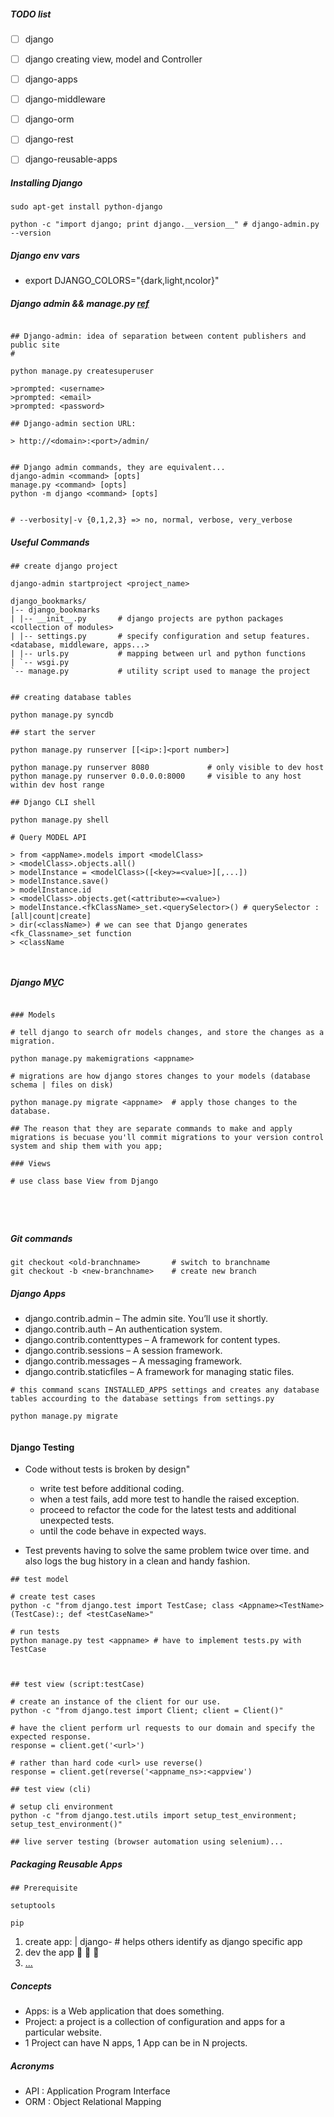 ##### TODO list

* [ ] django
* [ ] django creating view, model and Controller

* [ ] django-apps
* [ ] django-middleware

* [ ] django-orm
* [ ] django-rest
* [ ] django-reusable-apps

##### Installing Django

```
sudo apt-get install python-django

python -c "import django; print django.__version__" # django-admin.py --version

```



##### Django env vars

* export DJANGO_COLORS="{dark,light,ncolor}"


##### Django admin && manage.py [ref](https://docs.djangoproject.com/en/1.10/ref/django-admin/)

```

## Django-admin: idea of separation between content publishers and public site
# 

python manage.py createsuperuser

>prompted: <username>
>prompted: <email>
>prompted: <password>

## Django-admin section URL:
 
> http://<domain>:<port>/admin/


## Django admin commands, they are equivalent...
django-admin <command> [opts]
manage.py <command> [opts]
python -m django <command> [opts]


# --verbosity|-v {0,1,2,3} => no, normal, verbose, very_verbose 

```


##### Useful Commands


```
## create django project

django-admin startproject <project_name>

django_bookmarks/
|-- django_bookmarks
| |-- __init__.py       # django projects are python packages <collection of modules>
| |-- settings.py       # specify configuration and setup features. <database, middleware, apps...>
| |-- urls.py           # mapping between url and python functions 
| `-- wsgi.py
`-- manage.py           # utility script used to manage the project


## creating database tables

python manage.py syncdb

## start the server

python manage.py runserver [[<ip>:]<port number>]

python manage.py runserver 8080             # only visible to dev host
python manage.py runserver 0.0.0.0:8000     # visible to any host within dev host range

## Django CLI shell

python manage.py shell

# Query MODEL API

> from <appName>.models import <modelClass>
> <modelClass>.objects.all()
> modelInstance = <modelClass>([<key>=<value>][,...])
> modelInstance.save()
> modelInstance.id
> <modelClass>.objects.get(<attribute>=<value>)
> modelInstance.<fkClassName>_set.<querySelector>() # querySelector : [all|count|create]
> dir(<className>) # we can see that Django generates <fk_Classname>_set function
> <className



```

##### Django M[V](https://docs.djangoproject.com/en/1.10/intro/tutorial04/)C

```

### Models

# tell django to search ofr models changes, and store the changes as a migration.

python manage.py makemigrations <appname>  

# migrations are how django stores changes to your models (database schema | files on disk)

python manage.py migrate <appname>  # apply those changes to the database.

## The reason that they are separate commands to make and apply migrations is becuase you'll commit migrations to your version control system and ship them with you app;

### Views

# use class base View from Django 





```



##### Git commands


```
git checkout <old-branchname>       # switch to branchname
git checkout -b <new-branchname>    # create new branch 

```

##### Django Apps

* django.contrib.admin          – The admin site. You’ll use it shortly.
* django.contrib.auth           – An authentication system.
* django.contrib.contenttypes   – A framework for content types.
* django.contrib.sessions       – A session framework.
* django.contrib.messages       – A messaging framework.
* django.contrib.staticfiles    – A framework for managing static files.

```
# this command scans INSTALLED_APPS settings and creates any database tables accourding to the database settings from settings.py

python manage.py migrate


```


#### Django Testing

* Code without tests is broken by design"
    * write test before additional coding.
    * when a test fails, add more test to handle the raised exception.
    * proceed to refactor the code for the latest tests and additional unexpected tests.
    * until the code behave in expected ways.

* Test prevents having to solve the same problem twice over time. and also logs the bug history in a clean and handy fashion.

```
## test model

# create test cases
python -c "from django.test import TestCase; class <Appname><TestName>(TestCase):; def <testCaseName>"

# run tests
python manage.py test <appname> # have to implement tests.py with TestCase



## test view (script:testCase)

# create an instance of the client for our use.
python -c "from django.test import Client; client = Client()"

# have the client perform url requests to our domain and specify the expected response.
response = client.get('<url>')

# rather than hard code <url> use reverse()
response = client.get(reverse('<appname_ns>:<appview')

## test view (cli)

# setup cli environment
python -c "from django.test.utils import setup_test_environment; setup_test_environment()"

## live server testing (browser automation using selenium)... 

```



    
##### Packaging Reusable Apps

```
## Prerequisite

setuptools

pip

```

1. create app: <appname> | django-<appname> # helps others identify as django specific app
2. dev the app :construction_worker: :wrench: :nut_and_bolt:
3. [...](django-reusableapp/README.md)




##### Concepts

* Apps: is a Web application that does something.
* Project: a project is a collection of configuration and apps for a particular website.
* 1 Project can have N apps, 1 App can be in N projects.




##### Acronyms

* API : Application Program Interface
* ORM : Object Relational Mapping
